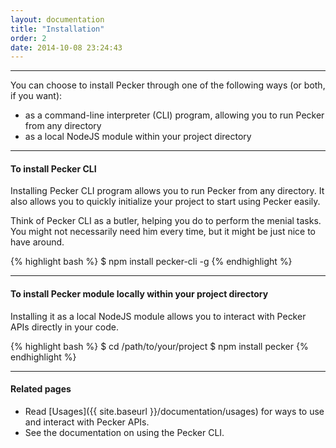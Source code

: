 ```yaml
---
layout: documentation
title: "Installation"
order: 2
date: 2014-10-08 23:24:43
---
```


----

You can choose to install Pecker through one of the following ways (or both, if you want):
 
* as a command-line interpreter (CLI) program, allowing you to run Pecker from any directory
* as a local NodeJS module within your project directory

---

#### To install Pecker CLI

Installing Pecker CLI program allows you to run Pecker from any directory.
It also allows you to quickly initialize your project to start using Pecker easily.

Think of Pecker CLI as a butler, helping you do to perform the menial tasks.
You might not necessarily need him every time, but it might be just nice to have around. 


{% highlight bash %}
$ npm install pecker-cli -g
{% endhighlight %}

----

#### To install Pecker module locally within your project directory

Installing it as a local NodeJS module allows you to interact with Pecker APIs directly in your code.

{% highlight bash %}
$ cd /path/to/your/project
$ npm install pecker
{% endhighlight %}


---

#### Related pages
* Read [Usages]({{ site.baseurl }}/documentation/usages) for ways to use and interact with Pecker APIs.
* See the documentation on using the Pecker CLI.